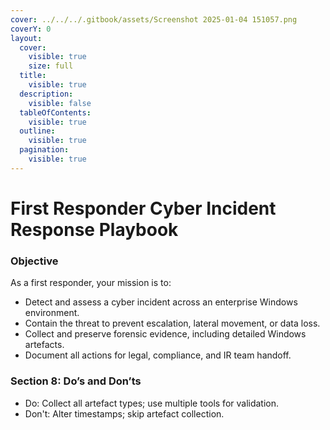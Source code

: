 ```yaml
---
cover: ../../../.gitbook/assets/Screenshot 2025-01-04 151057.png
coverY: 0
layout:
  cover:
    visible: true
    size: full
  title:
    visible: true
  description:
    visible: false
  tableOfContents:
    visible: true
  outline:
    visible: true
  pagination:
    visible: true
---
```


# First Responder Cyber Incident Response Playbook

### Objective

As a first responder, your mission is to:

* Detect and assess a cyber incident across an enterprise Windows environment.
* Contain the threat to prevent escalation, lateral movement, or data loss.
* Collect and preserve forensic evidence, including detailed Windows artefacts.
* Document all actions for legal, compliance, and IR team handoff.

### Section 8: Do’s and Don’ts

* Do: Collect all artefact types; use multiple tools for validation.
* Don't: Alter timestamps; skip artefact collection.


